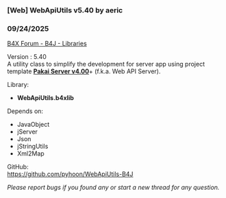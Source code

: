 ### [Web] WebApiUtils v5.40 by aeric
### 09/24/2025
[B4X Forum - B4J - Libraries](https://www.b4x.com/android/forum/threads/167012/)

Version : 5.40  
A utility class to simplify the development for server app using project template [**Pakai Server v4.00**](https://www.b4x.com/android/forum/threads/project-template-pakai-server-v4.167080/)+ (f.k.a. Web API Server).  
  
Library:  

- **WebApiUtils.b4xlib**

Depends on:  

- JavaObject
- jServer
- Json
- jStringUtils
- Xml2Map

GitHub:  
<https://github.com/pyhoon/WebApiUtils-B4J>  
  
*Please report bugs if you found any or start a new thread for any question.*